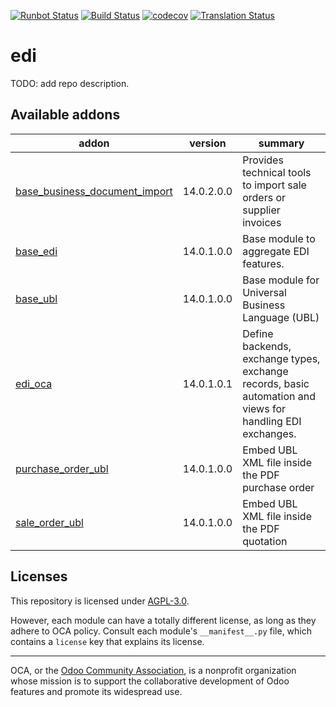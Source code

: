 [![Runbot Status](https://runbot.odoo-community.org/runbot/badge/flat/226/14.0.svg)](https://runbot.odoo-community.org/runbot/repo/github-com-oca-edi-226)
[![Build Status](https://travis-ci.com/OCA/edi.svg?branch=14.0)](https://travis-ci.com/OCA/edi)
[![codecov](https://codecov.io/gh/OCA/edi/branch/14.0/graph/badge.svg)](https://codecov.io/gh/OCA/edi)
[![Translation Status](https://translation.odoo-community.org/widgets/edi-14-0/-/svg-badge.svg)](https://translation.odoo-community.org/engage/edi-14-0/?utm_source=widget)

<!-- /!\ do not modify above this line -->

# edi

TODO: add repo description.

<!-- /!\ do not modify below this line -->

<!-- prettier-ignore-start -->

[//]: # (addons)

Available addons
----------------
addon | version | summary
--- | --- | ---
[base_business_document_import](base_business_document_import/) | 14.0.2.0.0 | Provides technical tools to import sale orders or supplier invoices
[base_edi](base_edi/) | 14.0.1.0.0 | Base module to aggregate EDI features.
[base_ubl](base_ubl/) | 14.0.1.0.0 | Base module for Universal Business Language (UBL)
[edi_oca](edi_oca/) | 14.0.1.0.1 | Define backends, exchange types, exchange records, basic automation and views for handling EDI exchanges.
[purchase_order_ubl](purchase_order_ubl/) | 14.0.1.0.0 | Embed UBL XML file inside the PDF purchase order
[sale_order_ubl](sale_order_ubl/) | 14.0.1.0.0 | Embed UBL XML file inside the PDF quotation

[//]: # (end addons)

<!-- prettier-ignore-end -->

## Licenses

This repository is licensed under [AGPL-3.0](LICENSE).

However, each module can have a totally different license, as long as they adhere to OCA
policy. Consult each module's `__manifest__.py` file, which contains a `license` key
that explains its license.

----

OCA, or the [Odoo Community Association](http://odoo-community.org/), is a nonprofit
organization whose mission is to support the collaborative development of Odoo features
and promote its widespread use.

